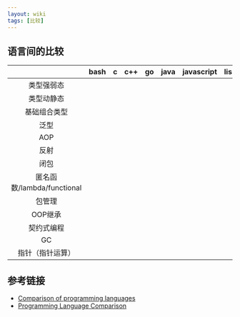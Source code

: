```yaml
---
layout: wiki
tags: [比较]
---
```


## 语言间的比较

|                            | bash  |   c   |  c++  |  go   | java  | javascript | lisp  |  lua  |  php  | python | rust  |
| :------------------------: | :---: | :---: | :---: | :---: | :---: | :--------: | :---: | :---: | :---: | :----: | :---: |
|         类型强弱态         |
|         类型动静态         |
|        基础组合类型        |
|            泛型            |
|            AOP             |
|            反射            |
|            闭包            |
| 匿名函数/lambda/functional |
|           包管理           |
|          OOP继承           |
|         契约式编程         |
|             GC             |
|      指针（指针运算）      |

## 参考链接

* [Comparison of programming languages](https://en.wikipedia.org/wiki/Comparison_of_programming_languages)
* [Programming Language Comparison](http://www.jvoegele.com/software/langcomp.html)